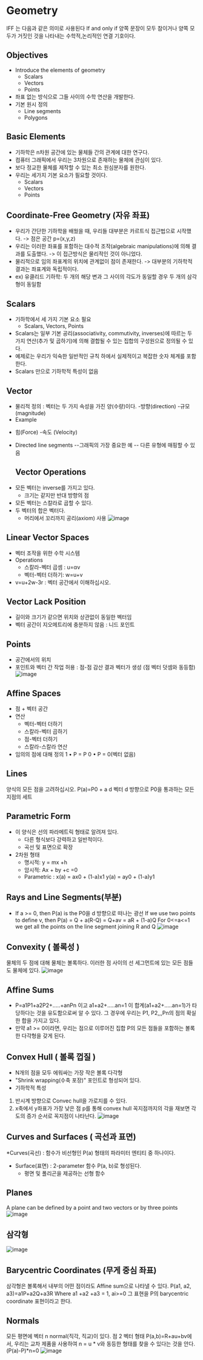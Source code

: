 # Geometry
IFF 는 다음과 같은 의미로 사용된다 If and only if 양쪽 문장이 모두 참이거나 양쪽 모두가 거짓인 것을 나타내는 수학적,논리적인 연결 기호이다. 
## Objectives
* Introduce the elements of geometry
  - Scalars
  - Vectors
  - Points
* 좌표 없는 방식으로 그들 사이의 수학 연산을 개발한다.
* 기본 원시 정의
  - Line segments
  - Polygons

## Basic Elements
* 기하학은 n차원 공간에 있는 물체들 간의 관계에 대한 연구다.
* 컴퓨터 그래픽에서 우리는 3차원으로 존재하는 물체에 관심이 있다.
* 보다 정교한 물체를 제작할 수 있는 최소 원심분자를 원한다.
* 우리는 세가지 기본 요소가 필요할 것이다.
  - Scalars
  - Vectors
  - Points

## Coordinate-Free Geometry (자유 좌표)
* 우리가 간단한 기하학을 배웠을 때, 우리들 대부분은 카르트식 접근법으로 시작했다. -> 점은 공간 p=(x,y,z)
* 우리는 이러한 좌표를 포함하는 대수적 조작(algebraic manipulations)에 의해 결과를 도출했다. -> 이 접근방식은 물리적인 것이 아니었다.
* 물리적으로 임의 좌표계의 위치에 관계없이 점이 존재한다. -> 대부분의 기하학적 결과는 좌표계와 독립적이다.
* ex) 유클리드 기하학: 두 개의 해당 변과 그 사이의 각도가 동일할 경우 두 개의 삼각형이 동일함

## Scalars
* 기하학에서 세 가지 기본 요소 필요
  - Scalars, Vectors, Points
* Scalars는 일부 기본 공리(associativity, commutivity, inverses)에 따르는 두 가지 연산(추가 및 곱하기)에 의해 결합될 수 있는 집합의 구성원으로 정의될 수 있다.
* 예제로는 우리가 익숙한 일반적인 규칙 하에서 실제적이고 복잡한 숫자 체계를 포함한다.
* Scalars 만으로 기하학적 특성이 없음

## Vector
* 물리적 정의 : 벡터는 두 가지 속성을 가진 양(수량)이다.
-방향(direction)
-규모(magnitude)
* Example
- 힘(Force)
-속도 (Velocity)
- Directed line segments
  --그래픽의 가장 중요한 예
  -- 다른 유형에 매핑할 수 있음
  
  ## Vector Operations
* 모든 벡터는 inverse를 가지고 있다.
  - 크기는 같지만 반대 방향의 점
* 모든 벡터는 스칼라로 곱할 수 있다.
* 두 벡터의 합은 벡터다.
  - 머리에서 꼬리까지 공리(axiom) 사용
  ![image](https://user-images.githubusercontent.com/35838519/56705610-8949c780-674c-11e9-9f6b-d0b5bd1908df.png)

## Linear Vector Spaces
* 벡터 조작을 위한 수학 시스템
* Operations
  - 스칼라-벡터 곱셈 : u=αv
  - 벡터-벡터 더하기: w=u+v
* v=u+2w-3r : 
벡터 공간에서 이해하십시오.

## Vector Lack Position
* 길이와 크기가 같으면 위치와 상관없이 동일한 벡터임
* 벡터 공간이 지오메트리에 충분하지 않음 : 니드 포인트

## Points
* 공간에서의 위치
* 포인트와 벡터 간 작업 허용 : 점-점 감산 결과 벡터가 생성 (점 벡터 덧셈와 동등함)
![image](https://user-images.githubusercontent.com/35838519/56705879-c1053f00-674d-11e9-93e2-e08305f5dd66.png)

## Affine Spaces
* 점 + 벡터 공간
* 연산
  - 벡터-벡터 더하기
  - 스칼라-벡터 곱하기
  - 점-벡터 더하기
  - 스칼라-스칼라 연산
* 임의의 점에 대해 정의
1 • P = P
0 • P = 0(벡터 없음)

## Lines
양식의 모든 점을 고려하십시오.
P(a)=P0 + a d
벡터 d 방향으로 P0을 통과하는 모든 지점의 세트

## Parametric Form
* 이 양식은 선의 파라메트릭 형태로 알려져 있다.
  - 다른 형식보다 강력하고 일반적이다.
  - 곡선 및 표면으로 확장
* 2차원 형태
  - 명시적: y = mx +h
  - 암시적: Ax + by +c =0
  - Parametric : 
        x(a) = ax0 + (1-a)x1
        y(a) = ay0 + (1-a)y1

## Rays and Line Segments(부분)
* If a >= 0, then P(a) is the P0을 d 방향으로 떠나는 광선
  If we use two points to define v, then
  P(a) = Q + a(R-Q) = Q+av
       = aR + (1-a)Q
  For 0<=a<=1 we get all the
  points on the line segment
  joining R and Q
  ![image](https://user-images.githubusercontent.com/35838519/56706128-cdd66280-674e-11e9-893e-398e3c0c9a03.png)

## Convexity ( 볼록성 )
물체의 두 점에 대해 물체는 볼록하다. 이러한 점 사이의 선 세그먼트에 있는 모든 점들도 물체에 있다.
![image](https://user-images.githubusercontent.com/35838519/56706156-e8a8d700-674e-11e9-8b72-369b1f566d98.png)

## Affine Sums
* P=a1P1+a2P2+…..+anPn 이고 a1+a2+…..an=1
이 합계(a1+a2+…..an=1)가 타당하다는 것을 유도함으로써 알 수 있다.
그 경우에 우리는 P1, P2,,,Pn의 점의 확실한 합을 가지고 있다.
* 만약 a1 >= 0이라면, 우리는 점으로 이루어진 집합 P의 모든 점들을 포함하는 볼록한 다각형을 갖게 된다.

## Convex Hull ( 볼록 껍질 )
* N개의 점을 모두 에워싸는 가장 작은 볼록 다각형
* "Shrink wrapping(수축 포장)" 포인트로 형성되어 있다.
* 기하학적 특성
1. 반시계 방향으로 Convec hull을 가로지를 수 있다.
2. x축에서 y좌표가 가장 낮은 점 p를 통해 convex hull 꼭지점까지의 각을 재보면 각도의 증가 순서로 꼭지점이 나타난다.
![image](https://user-images.githubusercontent.com/35838519/56706304-6f5db400-674f-11e9-9ca9-6c5a10f31147.png)

## Curves and Surfaces ( 곡선과 표면)
*Curves(곡선) : 함수가 비선형인 P(a) 형태의 파라미터 엔티티 중 하나이다.
* Surface(표면) : 2-parameter 함수 P(a, b)로 형성된다.
  - 평면 및 폴리곤을 제공하는 선형 함수

## Planes
A plane can be defined by a point and two vectors or by three points
![image](https://user-images.githubusercontent.com/35838519/56706387-b3e94f80-674f-11e9-94a1-e1a643a334fb.png)

## 삼각형
![image](https://user-images.githubusercontent.com/35838519/56706403-c794b600-674f-11e9-9916-3e6a2d7fe028.png)

## Barycentric Coordinates (무게 중심 좌표)
삼각형은 볼록해서 내부의 어떤 점이라도 Affine sum으로 나타낼 수 있다.
P(a1, a2, a3)=a1P+a2Q+a3R
Where a1 +a2 +a3 = 1, ai>=0
그 표현을 P의 barycentric coordinate 표현이라고 한다.

## Normals
모든 평면에 벡터 n normal(직각, 직교)이 있다.
점 2 벡터 형태 P(a,b)=R+au+bv에서, 우리는 교차 제품을 사용하여 n = u * v와 동등한 형태를 찾을 수 있다는 것을 안다.
    (P(a)-P)*n=0
    ![image](https://user-images.githubusercontent.com/35838519/56706569-6faa7f00-6750-11e9-9832-a80b98d7dad6.png)


